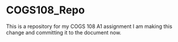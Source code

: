 # COGS108_Repo
This is a repository for my COGS 108 A1 assignment
I am making this change and committing it to the document now.
